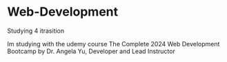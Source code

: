 # Web-Development
 Studying 4 itrasition

Im studying with the udemy course The Complete 2024 Web Development Bootcamp by Dr. Angela Yu, Developer and Lead Instructor
